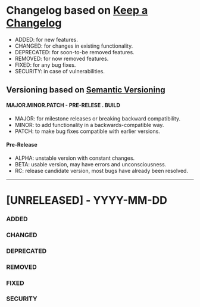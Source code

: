 # Changelog based on [Keep a Changelog](https://keepachangelog.com)
- ADDED: for new features.
- CHANGED: for changes in existing functionality.
- DEPRECATED: for soon-to-be removed features.
- REMOVED: for now removed features.
- FIXED: for any bug fixes.
- SECURITY: in case of vulnerabilities.

## Versioning based on [Semantic Versioning](https://semver.org)

#### MAJOR.MINOR.PATCH - PRE-RELESE . BUILD
- MAJOR: for milestone releases or breaking backward compatibility.
- MINOR: to add functionality in a backwards-compatible way.
- PATCH: to make bug fixes compatible with earlier versions.

#### Pre-Release
- ALPHA: unstable version with constant changes.
- BETA: usable version, may have errors and unconsciousness.
- RC: release candidate version, most bugs have already been resolved.

---

# [UNRELEASED] - YYYY-MM-DD

### ADDED


### CHANGED


### DEPRECATED


### REMOVED


### FIXED


### SECURITY


